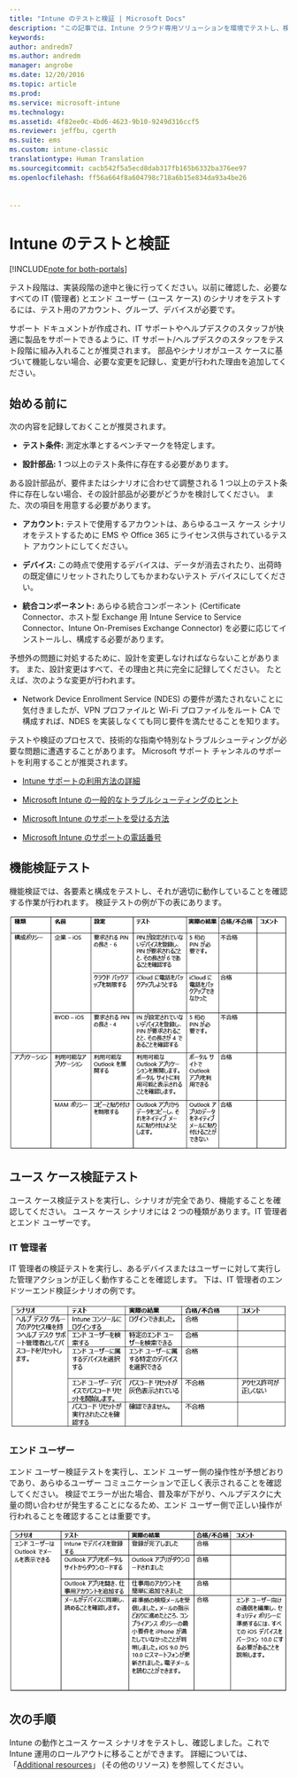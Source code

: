 ```yaml
---
title: "Intune のテストと検証 | Microsoft Docs"
description: "この記事では、Intune クラウド専用ソリューションを環境でテストし、検証するときに考慮するべき事項について詳しく説明します。"
keywords: 
author: andredm7
ms.author: andredm
manager: angrobe
ms.date: 12/20/2016
ms.topic: article
ms.prod: 
ms.service: microsoft-intune
ms.technology: 
ms.assetid: 4f82ee0c-4bd6-4623-9b10-9249d316ccf5
ms.reviewer: jeffbu, cgerth
ms.suite: ems
ms.custom: intune-classic
translationtype: Human Translation
ms.sourcegitcommit: cacb542f5a5ecd8dab317fb165b6332ba376ee97
ms.openlocfilehash: ff56a664f8a604798c718a6b15e834da93a4be26


---
```


# <a name="intune-testing-and-validation"></a>Intune のテストと検証

[!INCLUDE[note for both-portals](../includes/note-for-both-portals.md)]

テスト段階は、実装段階の途中と後に行ってください。以前に確認した、必要なすべての IT (管理者) とエンド ユーザー (ユース ケース) のシナリオをテストするには、テスト用のアカウント、グループ、デバイスが必要です。

サポート ドキュメントが作成され、IT サポートやヘルプデスクのスタッフが快適に製品をサポートできるように、IT サポート/ヘルプデスクのスタッフをテスト段階に組み入れることが推奨されます。 部品やシナリオがユース ケースに基づいて機能しない場合、必要な変更を記録し、変更が行われた理由を追加してください。

## <a name="before-you-begin"></a>始める前に

次の内容を記録しておくことが推奨されます。

-   **テスト条件:** 測定水準とするベンチマークを特定します。

-   **設計部品:** 1 つ以上のテスト条件に存在する必要があります。

ある設計部品が、要件またはシナリオに合わせて調整される 1 つ以上のテスト条件に存在しない場合、その設計部品が必要がどうかを検討してください。 また、次の項目を用意する必要があります。

-   **アカウント:** テストで使用するアカウントは、あらゆるユース ケース シナリオをテストするために EMS や Office 365 にライセンス供与されているテスト アカウントにしてください。

-   **デバイス:** この時点で使用するデバイスは、データが消去されたり、出荷時の既定値にリセットされたりしてもかまわないテスト デバイスにしてください。

-   **統合コンポーネント:** あらゆる統合コンポーネント (Certificate Connector、ホスト型 Exchange 用 Intune Service to Service Connector、Intune On-Premises Exchange Connector) を必要に応じてインストールし、構成する必要があります。

予想外の問題に対処するために、設計を変更しなければならないことがあります。 また、設計変更はすべて、その理由と共に完全に記録してください。 たとえば、次のような変更が行われます。

-   Network Device Enrollment Service (NDES) の要件が満たされないことに気付きましたが、VPN プロファイルと Wi-Fi プロファイルをルート CA で構成すれば、NDES を実装しなくても同じ要件を満たせることを知ります。

テストや検証のプロセスで、技術的な指南や特別なトラブルシューティングが必要な問題に遭遇することがあります。 Microsoft サポート チャンネルのサポートを利用することが推奨されます。

-   [Intune サポートの利用方法の詳細](https://docs.microsoft.com/intune/troubleshoot/how-to-get-support-for-microsoft-intune)

-   [Microsoft Intune の一般的なトラブルシューティングのヒント](https://docs.microsoft.com/intune/troubleshoot/general-troubleshooting-tips-for-microsoft-intune)

-   [Microsoft Intune のサポートを受ける方法](https://docs.microsoft.com/intune/troubleshoot/how-to-get-support-for-microsoft-intune)

-   [Microsoft Intune のサポートの電話番号](https://docs.microsoft.com/intune/troubleshoot/contact-assisted-phone-support-for-microsoft-intune)

## <a name="functional-validation-testing"></a>機能検証テスト

機能検証では、各要素と構成をテストし、それが適切に動作していることを確認する作業が行われます。 検証テストの例が下の表にあります。

![セクション 9 表 1](../media/section-9-image-1-table.PNG)

## <a name="use-case-validation-testing"></a>ユース ケース検証テスト

ユース ケース検証テストを実行し、シナリオが完全であり、機能することを確認してください。 ユース ケース シナリオには 2 つの種類があります。IT 管理者とエンド ユーザーです。

### <a name="it-admin"></a>IT 管理者

IT 管理者の検証テストを実行し、あるデバイスまたはユーザーに対して実行した管理アクションが正しく動作することを確認します。 下は、IT 管理者のエンドツーエンド検証シナリオの例です。

![セクション 9 表 2](../media/section-9-image-2-table.PNG)

### <a name="end-user"></a>エンド ユーザー

エンド ユーザー検証テストを実行し、エンド ユーザー側の操作性が予想どおりであり、あらゆるユーザー コミュニケーションで正しく表示されることを確認してください。 検証でエラーが出た場合、普及率が下がり、ヘルプデスクに大量の問い合わせが発生することになるため、エンド ユーザー側で正しい操作が行われることを確認することは重要です。

![セクション 9 表 3](../media/section-9-image-3-table.PNG)

## <a name="next-steps"></a>次の手順

Intune の動作とユース ケース シナリオをテストし、確認しました。これで Intune 運用のロールアウトに移ることができます。 詳細については、「[Additional resources](additional-resources.md)」 (その他のリソース) を参照してください。



<!--HONumber=Dec16_HO5-->


